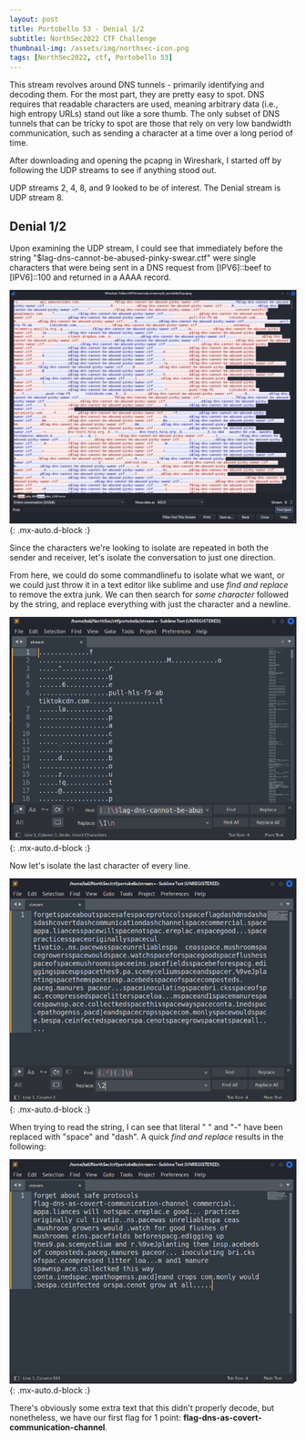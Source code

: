 ```yaml
---
layout: post
title: Portobello 53 - Denial 1/2
subtitle: NorthSec2022 CTF Challenge
thumbnail-img: /assets/img/northsec-icon.png
tags: [NorthSec2022, ctf, Portobello 53]
---
```


This stream revolves around DNS tunnels - primarily identifying and decoding them. For the most part, they are pretty easy to spot. DNS requires that readable characters are used, meaning arbitrary data (i.e., high entropy URLs) stand out like a sore thumb. 
The only subset of DNS tunnels that can be tricky to spot are those that rely on very low bandwidth communication, such as sending a character at a time over a long period of time. 

After downloading and opening the pcapng in Wireshark, I started off by following the UDP streams to see if anything stood out.

UDP streams 2, 4, 8, and 9 looked to be of interest. The Denial stream is UDP stream 8.

## Denial 1/2
Upon examining the UDP stream, I could see that immediately before the string "$lag-dns-cannot-be-abused-pinky-swear.ctf" were single characters that were being sent in a DNS request from \[IPV6\]::beef to \[IPV6\]::100 and returned in a AAAA record.

![DNS stream 8](../assets/img/denial1/denial1_1.png){: .mx-auto.d-block :}

Since the characters we're looking to isolate are repeated in both the sender and receiver, let's isolate the conversation to just one direction.

From here, we could do some commandlinefu to isolate what we want, or we could just throw it in a text editor like sublime and use *find and replace* to remove the extra junk. We can then search for *some character* followed by the string, and replace everything with just the character and a newline.

![After replacing string](../assets/img/denial1/denial1_2.png){: .mx-auto.d-block :}

Now let's isolate the last character of every line.

![Final isolation](../assets/img/denial1/denial1_3.png){: .mx-auto.d-block :}

When trying to read the string, I can see that literal " " and "-" have been replaced with "space" and "dash". A quick *find and replace* results in the following:

![Final isolation](../assets/img/denial1/denial1_4.png){: .mx-auto.d-block :}

There's obviously some extra text that this didn't properly decode, but nonetheless, we have our first flag for 1 point: **flag-dns-as-covert-communication-channel**.
